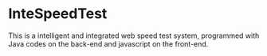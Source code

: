 # InteSpeedTest

This is a intelligent and integrated web speed test system, programmed with Java codes on the back-end and javascript on the front-end.
